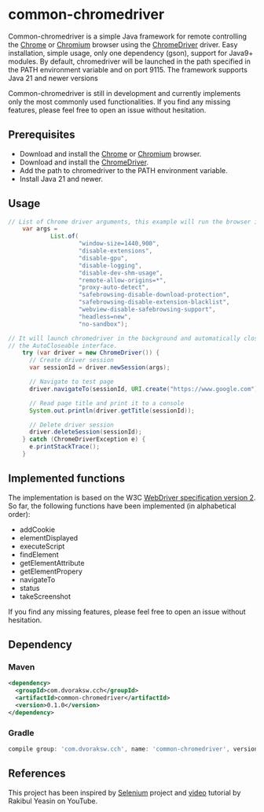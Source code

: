 # common-chromedriver

Common-chromedriver is a simple Java framework for remote controlling the [Chrome](https://www.google.com/chrome/)
or [Chromium](https://www.chromium.org/Home/) browser using the [ChromeDriver](https://chromedriver.chromium.org)
driver. Easy installation, simple usage, only one dependency (gson), support for Java9+ modules. By default,
chromedriver will be launched in the path specified in the PATH environment variable and on port 9115. The framework
supports Java 21 and newer versions

Common-chromedriver is still in development and currently implements only the most commonly used functionalities. If you
find any missing features, please feel free to open an issue without hesitation.

## Prerequisites

* Download and install the [Chrome](https://www.google.com/chrome/)
  or [Chromium](https://www.chromium.org/getting-involved/download-chromium/) browser.
* Download and install the [ChromeDriver](https://chromedriver.chromium.org/downloads).
* Add the path to chromedriver to the PATH environment variable.
* Install Java 21 and newer.

## Usage

```java
// List of Chrome driver arguments, this example will run the browser in the background.
    var args =
            List.of(
                    "window-size=1440,900",
                    "disable-extensions",
                    "disable-gpu",
                    "disable-logging",
                    "disable-dev-shm-usage",
                    "remote-allow-origins=*",
                    "proxy-auto-detect",
                    "safebrowsing-disable-download-protection",
                    "safebrowsing-disable-extension-blacklist",
                    "webview-disable-safebrowsing-support",
                    "headless=new",
                    "no-sandbox");

// It will launch chromedriver in the background and automatically close it because it implements
// the AutoCloseable interface.
    try (var driver = new ChromeDriver()) {
      // Create driver session
      var sessionId = driver.newSession(args);

      // Navigate to test page
      driver.navigateTo(sessionId, URI.create("https://www.google.com"));

      // Read page title and print it to a console
      System.out.println(driver.getTitle(sessionId));

      // Delete driver session
      driver.deleteSession(sessionId);
    } catch (ChromeDriverException e) {
      e.printStackTrace();
    }
```

## Implemented functions

The implementation is based on the W3C [WebDriver specification version 2](https://www.w3.org/TR/webdriver2/). So far,
the following functions have been implemented (in alphabetical order):
* addCookie
* elementDisplayed
* executeScript
* findElement
* getElementAttribute
* getElementPropery
* navigateTo
* status
* takeScreenshot

If you find any missing features, please feel free to open an issue without hesitation. 

## Dependency

### Maven

```xml
<dependency>
  <groupId>com.dvoraksw.cch</groupId>
  <artifactId>common-chromedriver</artifactId>
  <version>0.1.0</version>
</dependency>
```

### Gradle

```groovy
compile group: 'com.dvoraksw.cch', name: 'common-chromedriver', version: '0.1.0'
```

## References

This project has been inspired by [Selenium](https://www.selenium.dev/) project
and [video](https://youtu.be/F2jMzBW1Vl4?si=X7cdXexT4nM4tEmA) tutorial by Rakibul Yeasin on YouTube. 